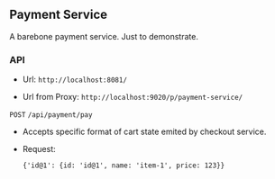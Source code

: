## Payment Service

A barebone payment service. Just to demonstrate.

### API

- Url: `http://localhost:8081/`

- Url from Proxy: `http://localhost:9020/p/payment-service/`


`POST` `/api/payment/pay`

- Accepts specific format of cart state emited by checkout service.

- Request:
  
  ```
  {'id@1': {id: 'id@1', name: 'item-1', price: 123}}
  ```